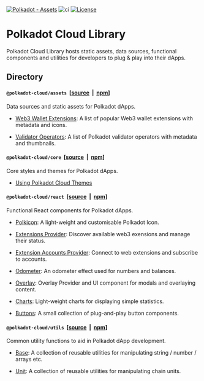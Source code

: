 [![Polkadot - Assets](https://img.shields.io/badge/Polkadot-Assets-E6007A?logo=polkadot&logoColor=E6007A)]([https://github.com/polkadot-cloud/library]) ![ci](https://github.com/polkadot-cloud/library/actions/workflows/main.yml/badge.svg) [![License](https://img.shields.io/badge/License-GPL_3.0_only-blue.svg)](https://opensource.org/license/gpl-3-0/)

# Polkadot Cloud Library

Polkadot Cloud Library hosts static assets, data sources, functional components and utilities for developers to plug &amp; play into their dApps.

## Directory

#### `@polkadot-cloud/assets`&nbsp; [[source](https://github.com/polkadot-cloud/library/tree/main/packages/assets) &nbsp;|&nbsp; [npm](https://www.npmjs.com/package/@polkadot-cloud/assets)]

Data sources and static assets for Polkadot dApps.

- [Web3 Wallet Extensions](https://polkadot.cloud/extensions): A list of popular Web3 wallet extensions with metadata and icons.

- [Validator Operators](https://polkadot.cloud/validators): A list of Polkadot validator operators with metadata and thumbnails.

#### `@polkadot-cloud/core`&nbsp; [[source](https://github.com/polkadot-cloud/library/tree/main/packages/cloud-core) &nbsp;|&nbsp; [npm](https://www.npmjs.com/package/@polkadot-cloud/core)]

Core styles and themes for Polkadot dApps.

- [Using Polkadot Cloud Themes](https://polkadot.cloud/using-themes)

#### `@polkadot-cloud/react`&nbsp; [[source](https://github.com/polkadot-cloud/library/tree/main/packages/cloud-react) &nbsp;|&nbsp; [npm](https://www.npmjs.com/package/@polkadot-cloud/react)]

Functional React components for Polkadot dApps.

- [Polkicon](https://polkadot.cloud/polkicon): A light-weight and customisable Polkadot Icon.

- [Extensions Provider](https://polkadot.cloud/extensions-provider): Discover available web3 exensions and manage their status.

- [Extension Accounts Provider](https://polkadot.cloud/extension-accounts-provider): Connect to web extensions and subscribe to accounts.

- [Odometer](https://polkadot.cloud/odometer): An odometer effect used for numbers and balances.

- [Overlay](https://polkadot.cloud/overlay): Overlay Provider and UI component for modals and overlaying content.

- [Charts](https://polkadot.cloud/charts): Light-weight charts for displaying simple statistics.

- [Buttons](https://polkadot.cloud/buttons): A small collection of plug-and-play button components.

#### `@polkadot-cloud/utils`&nbsp; [[source](https://github.com/polkadot-cloud/library/tree/main/packages/utils) &nbsp;|&nbsp; [npm](https://www.npmjs.com/package/@polkadot-cloud/utils)]

Common utility functions to aid in Polkadot dApp development.

- [Base](https://polkadot.cloud/base-utilities): A collection of reusable utilities for manipulating string / number / arrays etc.

- [Unit](https://polkadot.cloud/unit_utilities): A collection of reusable utilities for manipulating chain units.

